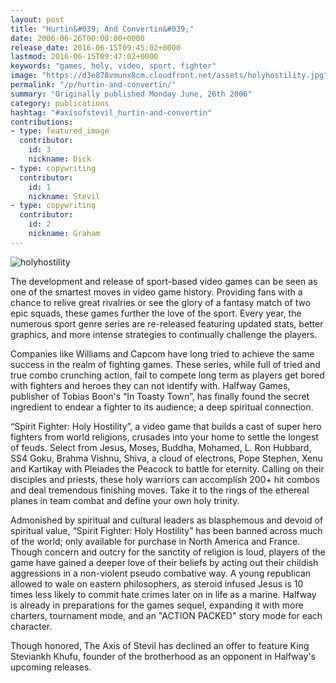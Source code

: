 ```yaml
---
layout: post
title: "Hurtin&#039; And Convertin&#039;"
date: 2006-06-26T00:00:00+0000
release_date: 2016-06-15T09:45:02+0000
lastmod: 2016-06-15T09:47:02+0000
keywords: "games, holy, video, sport, fighter"
image: "https://d3e878vmunx8cm.cloudfront.net/assets/holyhostility.jpg"
permalink: "/p/hurtin-and-convertin/"
summary: "Originally published Monday June, 26th 2006"
category: publications
hashtag: "#axisofstevil_hurtin-and-convertin"
contributions:
- type: featured_image
  contributor:
    id: 3
    nickname: Dick
- type: copywriting
  contributor:
    id: 1
    nickname: Stevil
- type: copywriting
  contributor:
    id: 2
    nickname: Graham
---
```


[Id_1]: https://d3e878vmunx8cm.cloudfront.net/assets/holyhostility.jpg "holyhostility"
![holyhostility][Id_1]

The development and release of sport-based video games can be seen as one of the smartest moves in video game history. Providing fans with a chance to relive great rivalries or see the glory of a fantasy match of two epic squads, these games further the love of the sport. Every year, the numerous sport genre series are re-released featuring updated stats, better graphics, and more intense strategies to continually challenge the players.

Companies like Williams and Capcom have long tried to achieve the same success in the realm of fighting games. These series, while full of tried and true combo crunching action, fail to compete long term as players get bored with fighters and heroes they can not identify with. Halfway Games, publisher of Tobias Boon's “In Toasty Town”, has finally found the secret ingredient to endear a fighter to its audience; a deep spiritual connection.

“Spirit Fighter: Holy Hostility”, a video game that builds a cast of super hero fighters from world religions, crusades into your home to settle the longest of feuds. Select from Jesus, Moses, Buddha, Mohamed, L. Ron Hubbard, SS4 Goku, Brahma Vishnu, Shiva, a cloud of electrons, Pope Stephen, Xenu and Kartikay with Pleiades the Peacock to battle for eternity. Calling on their disciples and priests, these holy warriors can accomplish 200+ hit combos and deal tremendous finishing moves. Take it to the rings of the ethereal planes in team combat and define your own holy trinity.

Admonished by spiritual and cultural leaders as blasphemous and devoid of spiritual value, “Spirit Fighter: Holy Hostility” has been banned across much of the world; only available for purchase in North America and France. Though concern and outcry for the sanctity of religion is loud, players of the game have gained a deeper love of their beliefs by acting out their childish aggressions in a non-violent pseudo combative way. A young republican allowed to wale on eastern philosophers, as steroid infused Jesus is 10 times less likely to commit hate crimes later on in life as a marine. Halfway is already in preparations for the games sequel, expanding it with more charters, tournament mode, and an "ACTION PACKED" story mode for each character.

Though honored, The Axis of Stevil has declined an offer to feature King Steviankh Khufu, founder of the brotherhood as an opponent in Halfway's upcoming releases.
